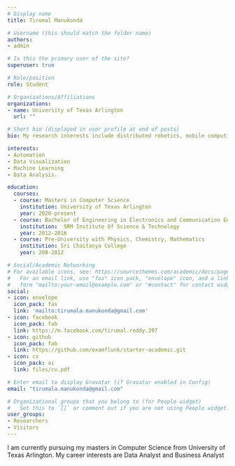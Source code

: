 ```yaml
---
# Display name
title: Tirumal Manukonda

# Username (this should match the folder name)
authors:
- admin

# Is this the primary user of the site?
superuser: true

# Role/position
role: Student

# Organizations/Affiliations
organizations:
- name: University of Texas Arlington
  url: ""

# Short bio (displayed in user profile at end of posts)
bio: My research interests include distributed robotics, mobile computing and programmable matter.

interests:
- Automation
- Data Visualization
- Machine Learning 
- Data Analysis.

education:
  courses:
  - course: Masters in Computer Science
    institution: University of Texas Arlington
    year: 2020-present
  - course: Bachelor of Engineering in Electronics and Communication Engineering
    institution:  SRM Institute Of Science & Technology
    year: 2012-2016
  - course: Pre-University with Physics, Chemistry, Mathematics
    institution: Sri Chaitanya College
    year: 208-2012

# Social/Academic Networking
# For available icons, see: https://sourcethemes.com/academic/docs/page-builder/#icons
#   For an email link, use "fas" icon pack, "envelope" icon, and a link in the
#   form "mailto:your-email@example.com" or "#contact" for contact widget.
social:
- icon: envelope
  icon_pack: fas
  link: 'mailto:tirumala.manukonda@gmail.com'
- icon: facebook
  icon_pack: fab
  link: https://m.facebook.com/tirumal.reddy.397
- icon: github
  icon_pack: fab
  link: https://github.com/examflunk/starter-academic.git
- icon: cv
  icon_pack: ai
  link: files/cv.pdf

# Enter email to display Gravatar (if Gravatar enabled in Config)
email: "tirumala.manukonda@gmail.com"

# Organizational groups that you belong to (for People widget)
#   Set this to `[]` or comment out if you are not using People widget.
user_groups:
- Researchers
- Visitors
---
```


I am currently pursuing my masters in Computer Science from University of
Texas Arlington. My career interests are Data Analyst and Business Analyst
